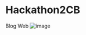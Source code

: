 # Hackathon2CB
Blog Web
![image](https://github.com/PankajAjmera1/Hackathon2CB/assets/103686473/e5a1b655-637a-4cb1-80ee-708e0280f5d0)


